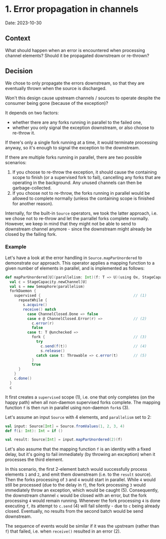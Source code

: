 # 1. Error propagation in channels

Date: 2023-10-30

## Context

What should happen when an error is encountered when processing channel elements? Should it be propagated downstream or re-thrown?

## Decision

We chose to only propagate the errors downstream, so that they are eventually thrown when the source is discharged.

Won't this design cause upstream channels / sources to operate despite the consumer being gone (because of the 
exception)? 

It depends on two factors:
- whether there are any forks running in parallel to the failed one,
- whether you only signal the exception downstream, or also choose to re-throw it.

If there's only a single fork running at a time, it would terminate processing anyway, so it's enough to signal the exception to the downstream.

If there are multiple forks running in parallel, there are two possible scenarios:
1. If you choose to re-throw the exception, it should cause the containing scope to finish (or a supervised fork to fail), 
cancelling any forks that are operating in the background. Any unused channels can then be garbage-collected.
2. If you choose not to re-throw, the forks running in parallel would be allowed to complete normally (unless the containing scope is finished for another reason).

Internally, for the built-in `Source` operators, we took the latter approach, i.e. we chose not to re-throw and let the parrallel forks complete normally. 
However, we keep in mind that they might not be able to send to downstream channel anymore - since the downstream might already be closed by the failing fork.

### Example

Let's have a look at the error handling in `Source.mapParUnordered` to demonstrate our approach. This operator applies a mapping function to a given number of elements in parallel, and is implemented as follows:

```scala
def mapParUnordered[U](parallelism: Int)(f: T => U)(using Ox, StageCapacity): Source[U] =
  val c = StageCapacity.newChannel[U]
  val s = new Semaphore(parallelism)
  forkDaemon {
    supervised {                                          // (1)
      repeatWhile {                                       
        s.acquire()
        receive() match
          case ChannelClosed.Done => false
          case e @ ChannelClosed.Error(r) =>              // (2)
            c.error(r)
            false
          case t: T @unchecked =>
            fork {                                        // (3)
              try
                c.send(f(t))                              // (4)
                s.release()
              catch case t: Throwable => c.error(t)       // (5)
            }
            true
      }
    }
    c.done()
  }
  c
```

It first creates a `supervised` scope (1), i.e. one that only completes (on the happy path) when all 
non-daemon supervised forks complete. The mapping function `f` is then run in parallel using non-daemon `fork`s (3).

Let's assume an input `Source` with 4 elements, and `parallelism` set to 2:

```scala
val input: Source[Int] = Source.fromValues(1, 2, 3, 4)
def f(i: Int): Int = if ()

val result: Source[Int] = input.mapParUnordered(2)(f)
```

Let's also assume that the mapping function `f` is an identity with a fixed delay, but it's going to fail 
immediately (by throwing an exception) when it processes the third element.

In this scenario, the first 2-element batch would successfully process elements `1` and `2`, and emit them 
downstream (i.e. to the `result` source). Then the forks processing of `3` and `4` would start in parallel. 
While `4` would still be processed (due to the delay in `f`), the fork processing `3` would immediately 
throw an exception, which would be caught (5). Consequently, the downstream channel `c` would be closed 
with an error, but the fork processing `4` would remain running. Whenever the fork processing `4` is done 
executing `f`, its attempt to `c.send` (4) will fail silently - due to `c` being already closed. 
Eventually, no results from the second batch would be send downstream.

The sequence of events would be similar if it was the upstream (rather than `f`) that failed, i.e. when `receive()` resulted in an error (2).